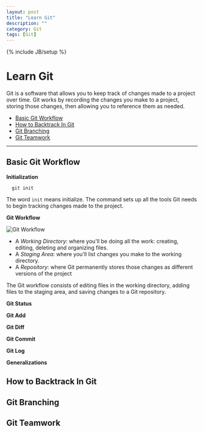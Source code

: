 ```yaml
---
layout: post
title: "Learn Git"
description: ""
category: Git
tags: [Git]
---
```

{% include JB/setup %}

# Learn Git

Git is a software that allows you to keep track of changes made to a project over time. Git works by recording the changes you make to a project, storing those changes, then allowing you to reference them as needed.

* [Basic Git Workflow](#BGW)
* [How to Backtrack In Git](#HTBIG)
* [Git Branching](#GB)
* [Git Teamwork](#GT)

***

<h2 id="BGW">Basic Git Workflow</h2>

**Initialization**

      git init

The word `init` means initialize. The command sets up all the tools Git needs to begin tracking changes made to the project.

**Git Workflow**

![Git Workflow](https://github.com/jeffjiezhou/jeffjiezhou.github.io/blob/master/img/GitWorkflow.png?raw=true)

* A *Working Directory*: where you'll be doing all the work: creating, editing, deleting and organizing files.
* A *Staging Area*: where you'll list changes you make to the working directory.
* A *Repository*: where Git permanently stores those changes as different versions of the project

The Git workflow consists of editing files in the working directory, adding files to the staging area, and saving changes to a Git repository.

**Git Status**

**Git Add**

**Git Diff**

**Git Commit**

**Git Log**

**Generalizations**

<h2 id="HTBIG">How to Backtrack In Git</h2>

<h2 id="GB">Git Branching</h2>

<h2 id="GT">Git Teamwork</h2>
